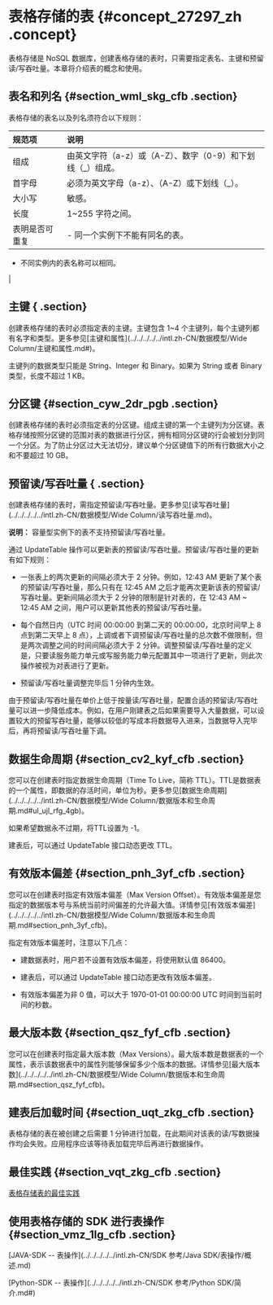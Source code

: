 # 表格存储的表 {#concept_27297_zh .concept}

表格存储是 NoSQL 数据库，创建表格存储的表时，只需要指定表名、主键和预留读/写吞吐量。本章将介绍表的概念和使用。

## 表名和列名 {#section_wml_skg_cfb .section}

表格存储的表名以及列名须符合以下规则：

|规范项|说明|
|:--|:-|
|组成|由英文字符（a-z）或（A-Z）、数字（0-9）和下划线（\_）组成。|
|首字母|必须为英文字母（a-z）、（A-Z）或下划线（\_）。|
|大小写|敏感。|
|长度|1~255 字符之间。|
|表明是否可重复| -   同一个实例下不能有同名的表。
-   不同实例内的表名称可以相同。

 |

## 主键 { .section}

创建表格存储的表时必须指定表的主键。主键包含 1~4 个主键列，每个主键列都有名字和类型。更多参见[主键和属性](../../../../../intl.zh-CN/数据模型/Wide Column/主键和属性.md#)。

主键列的数据类型只能是 String、Integer 和 Binary。如果为 String 或者 Binary 类型，长度不超过 1 KB。

## 分区键 {#section_cyw_2dr_pgb .section}

创建表格存储的表时必须指定表的分区键。组成主键的第一个主键列为分区键。表格存储按照分区键的范围对表的数据进行分区，拥有相同分区键的行会被划分到同一个分区。为了防止分区过大无法切分，建议单个分区键值下的所有行数据大小之和不要超过 10 GB。

## 预留读/写吞吐量 { .section}

创建表格存储的表时，需指定预留读/写吞吐量。更多参见[读写吞吐量](../../../../../intl.zh-CN/数据模型/Wide Column/读写吞吐量.md)。

**说明：** 容量型实例下的表不支持预留读/写吞吐量。

通过 UpdateTable 操作可以更新表的预留读/写吞吐量。预留读/写吞吐量的更新有如下规则：

-   一张表上的两次更新的间隔必须大于 2 分钟。例如，12:43 AM 更新了某个表的预留读/写吞吐量，那么只有在 12:45 AM 之后才能再次更新该表的预留读/写吞吐量。更新间隔必须大于 2 分钟的限制是针对表的，在 12:43 AM ~ 12:45 AM 之间，用户可以更新其他表的预留读/写吞吐量。

-   每个自然日内（UTC 时间 00:00:00 到第二天的 00:00:00，北京时间早上 8 点到第二天早上 8 点），上调或者下调预留读/写吞吐量的总次数不做限制，但是两次调整之间的时间间隔必须大于 2 分钟。调整预留读/写吞吐量的定义是，只要读服务能力单元或写服务能力单元配置其中一项进行了更新，则此次操作被视为对表进行了更新。

-   预留读/写吞吐量调整完毕后 1 分钟内生效。


由于预留读/写吞吐量在单价上低于按量读/写吞吐量，配置合适的预留读/写吞吐量可以进一步降低成本。例如，在用户刚建表之后如果需要导入大量数据，可以设置较大的预留写吞吐量，能够以较低的写成本将数据导入进来，当数据导入完毕后，再将预留读/写吞吐量下调。

## 数据生命周期 {#section_cv2_kyf_cfb .section}

您可以在创建表时指定数据生命周期（Time To Live，简称 TTL）。TTL是数据表的一个属性，即数据的存活时间，单位为秒。更多参见[数据生命周期](../../../../../intl.zh-CN/数据模型/Wide Column/数据版本和生命周期.md#ul_ujl_rfg_4gb)。

如果希望数据永不过期，将TTL设置为 -1。

建表后，可以通过 UpdateTable 接口动态更改 TTL。

## 有效版本偏差 {#section_pnh_3yf_cfb .section}

您可以在创建表时指定有效版本偏差（Max Version Offset）。有效版本偏差是您指定的数据版本号与系统当前时间偏差的允许最大值。详情参见[有效版本偏差](../../../../../intl.zh-CN/数据模型/Wide Column/数据版本和生命周期.md#section_pnh_3yf_cfb)。

指定有效版本偏差时，注意以下几点：

-   建数据表时，用户若不设置有效版本偏差，将使用默认值 86400。

-   建表后，可以通过 UpdateTable 接口动态更改有效版本偏差。

-   有效版本偏差为非 0 值，可以大于 1970-01-01 00:00:00 UTC 时间到当前时间的秒数。


## 最大版本数 {#section_qsz_fyf_cfb .section}

您可以在创建表时指定最大版本数（Max Versions）。最大版本数是数据表的一个属性，表示该数据表中的属性列能够保留多少个版本的数据。详情参见[最大版本数](../../../../../intl.zh-CN/数据模型/Wide Column/数据版本和生命周期.md#section_qsz_fyf_cfb)。

## 建表后加载时间 {#section_uqt_zkg_cfb .section}

表格存储的表在被创建之后需要 1 分钟进行加载，在此期间对该表的读/写数据操作均会失败。应用程序应该等待表加载完毕后再进行数据操作。

## 最佳实践 {#section_vqt_zkg_cfb .section}

 [表格存储表的最佳实践](../../../../../intl.zh-CN/最佳实践/表操作篇.md#) 

## 使用表格存储的 SDK 进行表操作 {#section_vmz_1lg_cfb .section}

[JAVA-SDK -- 表操作](../../../../../intl.zh-CN/SDK 参考/Java SDK/表操作/概述.md) 

 [Python-SDK -- 表操作](../../../../../intl.zh-CN/SDK 参考/Python SDK/简介.md#) 

